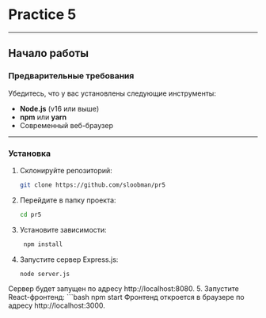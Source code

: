 # Practice 5

---

## Начало работы

### Предварительные требования

Убедитесь, что у вас установлены следующие инструменты:
- **Node.js** (v16 или выше)
- **npm** или **yarn**
- Современный веб-браузер

---

### Установка

1. Склонируйте репозиторий:
   ```bash
   git clone https://github.com/sloobman/pr5
2. Перейдите в папку проекта:
    ```bash
   cd pr5
3. Установите зависимости:
   ```bash
    npm install
4. Запустите сервер Express.js:
    ```bash
    node server.js
Сервер будет запущен по адресу http://localhost:8080.
5. Запустите React-фронтенд:
    ```bash
   npm start
Фронтенд откроется в браузере по адресу http://localhost:3000.


